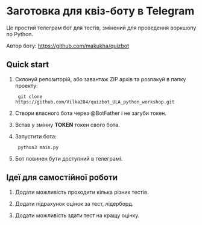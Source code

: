 Заготовка для квіз-боту в Telegram
============================

Це простий телеграм бот для тестів, змінений для проведення воркшопу по Python. 

Автор боту: https://github.com/makukha/quizbot 

Quick start
-----------

1. Склонуй репозиторій, або завантаж ZIP архів та розпакуй в папку проекту:

        git clone https://github.com/Vilka284/quizbot_ULA_python_workshop.git

1. Створи власного бота через @BotFather і не загуби токен.

1. Встав у змінну **TOKEN** токен свого бота.

1. Запустити бота:

        python3 main.py

1. Бот повинен бути доступний в телеграмі.

Ідеї для самостійної роботи
---------------------------

1. Додати можливість проходити кілька різних тестів.

1. Додати підрахунок оцінок за тест, лідерборд.

1. Додати можливість здати тест на кращу оцінку.
